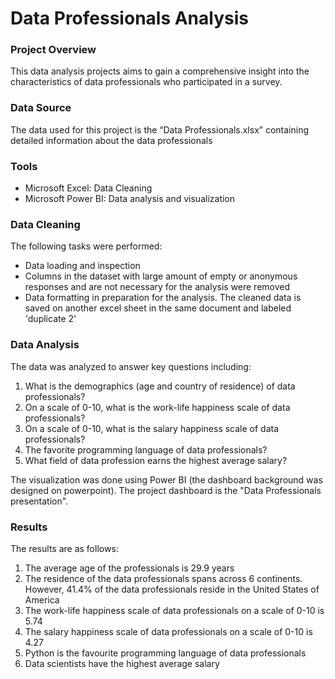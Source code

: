 # Data Professionals Analysis 


### Project Overview 

This data analysis projects aims to gain a comprehensive insight into the characteristics of data professionals who participated in a survey. 


### Data Source

The data used for this project is the “Data Professionals.xlsx” containing detailed information about the data professionals 


### Tools

- Microsoft Excel: Data Cleaning
- Microsoft Power BI: Data analysis and visualization


### Data Cleaning 

The following tasks were performed:

- Data loading and inspection
- Columns in the dataset with large amount of empty or anonymous responses and are not necessary for the analysis were removed
- Data formatting in preparation for the analysis.
The cleaned data is saved on another excel sheet in the same document and labeled 'duplicate 2'


### Data Analysis 

The data was analyzed to answer key questions including:

1. What is the demographics (age and country of residence) of data professionals?
2. On a scale of 0-10, what is the work-life happiness scale of data professionals?
3. On a scale of 0-10, what is the salary happiness scale of data professionals?
4. The favorite programming language of data professionals?
5. What field of data profession earns the highest average salary?

The visualization was done using Power BI (the dashboard background was designed on powerpoint). The project dashboard is the "Data Professionals presentation".


### Results 

The results are as follows:

1. The average age of the professionals is 29.9 years
2. The residence of the data professionals spans across 6 continents. However, 41.4% of the data professionals reside in the United States of America
3. The work-life happiness scale of data professionals on a scale of 0-10 is 5.74
4. The salary happiness scale of data professionals on a scale of 0-10 is 4.27
5. Python is the favourite programming language of data  professionals
6. Data scientists have the highest average salary
